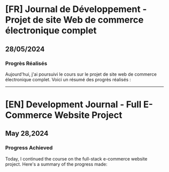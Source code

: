 # [FR] Journal de Développement - Projet de site Web de commerce électronique complet

## 28/05/2024

### Progrès Réalisés

Aujourd'hui, j'ai poursuivi le cours sur le projet de site web de commerce électronique complet. Voici un résumé des progrès réalisés :

---

# [EN] Development Journal - Full E-Commerce Website Project

## May 28,2024

### Progress Achieved

Today, I continued the course on the full-stack e-commerce website project. Here's a summary of the progress made:

